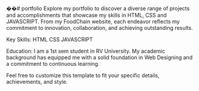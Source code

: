 ��#   p o r t f o l i o 
 Explore my portfolio to discover a diverse range of projects and accomplishments that showcase my skills in HTML, CSS and JAVASCRIPT. From my FoodChain website, each endeavor reflects my commitment to innovation, collaboration, and achieving outstanding results.

Key Skills:
HTML
CSS
JAVASCRIPT

Education:
I am a 1st sem student in RV University. My academic background has equipped me with a solid foundation in Web Designing and a commitment to continuous learning.

 Feel free to customize this template to fit your specific details, achievements, and style.
